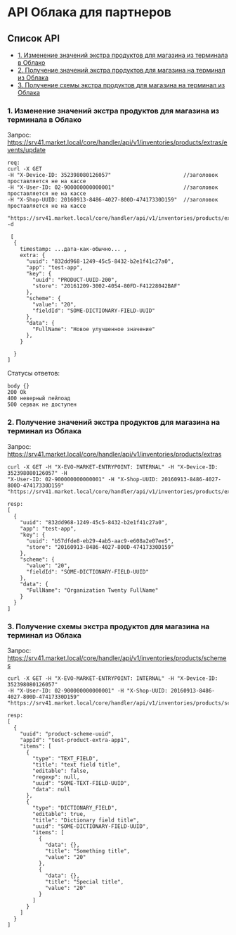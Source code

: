 # API Облака для партнеров

## Список API
* [1. Изменение значений экстра продуктов для магазина из терминала в Облако](#001)
* [2. Получение значений экстра продуктов для магазина на терминал из Облака](#002)
* [3. Получение схемы экстра продуктов для магазина на терминал из Облака](#003)

<a name="001"></a>
### 1. Изменение значений экстра продуктов для магазина из терминала в Облако

Запрос:
https://srv41.market.local/core/handler/api/v1/inventories/products/extras/events/update
```
req:
curl -X GET 
-H "X-Device-ID: 352398080126057"                       //заголовок проставляется не на кассе
-H "X-User-ID: 02-900000000000001"                      //заголовок проставляется не на кассе
-H "X-Shop-UUID: 20160913-8486-4027-800D-47417330D159"  //заголовок проставляется не на кассе

"https://srv41.market.local/core/handler/api/v1/inventories/products/extras/events/update" -d

 [ 
  {
    timestamp: ...дата-как-обычно... ,
    extra: {                                                             
      "uuid": "832dd968-1249-45c5-8432-b2e1f41c27a0",
      "app": "test-app",                                          
      "key": {                                                    
        "uuid": "PRODUCT-UUID-200",                               
        "store": "20161209-3002-4054-80FD-F41228042BAF"           
      },                                                          
      "scheme": {                                                 
        "value": "20",                                            
        "fieldId": "SOME-DICTIONARY-FIELD-UUID"                   
      },                                                          
      "data": {                                                   
        "FullName": "Новое улучшенное значение"                
      },                                                          
    }                                                             

  }
]
```
Статусы ответов:
```
body {}
200 Ok
400 неверный пейлоад
500 сервак не доступен
```

<a name="002"></a>
### 2. Получение значений экстра продуктов для магазина на терминал из Облака

Запрос:
https://srv41.market.local/core/handler/api/v1/inventories/products/extras
```
curl -X GET -H "X-EVO-MARKET-ENTRYPOINT: INTERNAL" -H "X-Device-ID: 352398080126057" -H   
"X-User-ID: 02-900000000000001" -H "X-Shop-UUID: 20160913-8486-4027-800D-47417330D159"  
"https://srv41.market.local/core/handler/api/v1/inventories/products/extras"  

resp:
[
  {
    "uuid": "832dd968-1249-45c5-8432-b2e1f41c27a0",
    "app": "test-app",
    "key": {
      "uuid": "b57dfde8-eb29-4ab5-aac9-e608a2e07ee5",
      "store": "20160913-8486-4027-800D-47417330D159"
    },
    "scheme": {
      "value": "20",
      "fieldId": "SOME-DICTIONARY-FIELD-UUID"
    },
    "data": {
      "FullName": "Organization Twenty FullName"
    }
  }
]
```

<a name="003"></a>
### 3. Получение схемы экстра продуктов для магазина на терминал из Облака

Запрос: https://srv41.market.local/core/handler/api/v1/inventories/products/schemes
```
curl -X GET -H "X-EVO-MARKET-ENTRYPOINT: INTERNAL" -H "X-Device-ID: 352398080126057"   
-H "X-User-ID: 02-900000000000001" -H "X-Shop-UUID: 20160913-8486-4027-800D-47417330D159"  
"https://srv41.market.local/core/handler/api/v1/inventories/products/schemes"  

resp:
[
  {
    "uuid": "product-scheme-uuid",
    "appId": "test-product-extra-app1",
    "items": [
      {
        "type": "TEXT_FIELD",
        "title": "text field title",
        "editable": false,
        "regexp": null,
        "uuid": "SOME-TEXT-FIELD-UUID",
        "data": null
      },
      {
        "type": "DICTIONARY_FIELD",
        "editable": true,
        "title": "Dictionary field title",
        "uuid": "SOME-DICTIONARY-FIELD-UUID",
        "items": [
          {
            "data": {},
            "title": "Something title",
            "value": "20"
          },
          {
            "data": {},
            "title": "Special title",
            "value": "20"
          }
        ]
      }
    ]
  }
]
```
